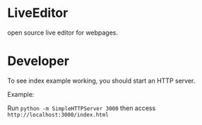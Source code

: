 # LiveEditor
open source live editor for webpages.

# Developer
To see index example working, you should start an HTTP server.

Example:

Run `python -m SimpleHTTPServer 3000` then access `http://localhost:3000/index.html`